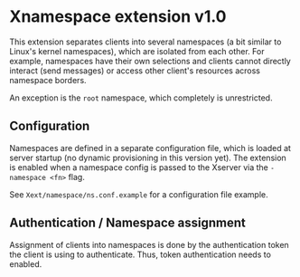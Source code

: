 Xnamespace extension v1.0
=========================

This extension separates clients into several namespaces (a bit similar to
Linux's kernel namespaces), which are isolated from each other. For example,
namespaces have their own selections and clients cannot directly interact
(send messages) or access other client's resources across namespace borders.

An exception is the `root` namespace, which completely is unrestricted.

Configuration
-------------

Namespaces are defined in a separate configuration file, which is loaded at
server startup (no dynamic provisioning in this version yet). The extension
is enabled when a namespace config is passed to the Xserver via the
`-namespace <fn>` flag.


See `Xext/namespace/ns.conf.example` for a configuration file example.

Authentication / Namespace assignment
-------------------------------------

Assignment of clients into namespaces is done by the authentication token the
client is using to authenticate. Thus, token authentication needs to enabled.
